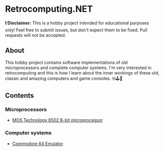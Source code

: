# Retrocomputing.NET

**❗ Disclaimer:** This is a hobby project intended for educational purposes only! Feel free to submit issues, but don't expect them to be fixed. Pull requests will not be accepted.

## About


This hobby project contains software implementations of old microprocessors and complete computer systems. I'm very interested in retrocomputing and this is how I learn about the inner workings of these old, classic and amazing computers and game consoles. 🤓🕹💾

## Contents

### Microprocessors
- [MOS Technology 6502 8-bit microprocessor](MicroProcessor/Cpu6502)


### Computer systems
- [Commodore 64 Emulator](ComputerSystems/Commodore64)


